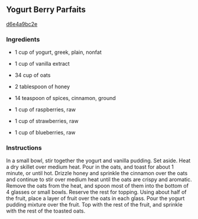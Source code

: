 ## Yogurt Berry Parfaits

[d6e4a9bc2e](http://www.food.com/recipe/yogurt-berry-parfaits-400464)

### Ingredients

 - 1 cup of yogurt, greek, plain, nonfat

 - 1 cup of vanilla extract

 - 34 cup of oats

 - 2 tablespoon of honey

 - 14 teaspoon of spices, cinnamon, ground

 - 1 cup of raspberries, raw

 - 1 cup of strawberries, raw

 - 1 cup of blueberries, raw

### Instructions

In a small bowl, stir together the yogurt and vanilla pudding. Set aside. Heat a dry skillet over medium heat. Pour in the oats, and toast for about 1 minute, or until hot. Drizzle honey and sprinkle the cinnamon over the oats and continue to stir over medium heat until the oats are crispy and aromatic. Remove the oats from the heat, and spoon most of them into the bottom of 4 glasses or small bowls. Reserve the rest for topping. Using about half of the fruit, place a layer of fruit over the oats in each glass. Pour the yogurt pudding mixture over the fruit. Top with the rest of the fruit, and sprinkle with the rest of the toasted oats.